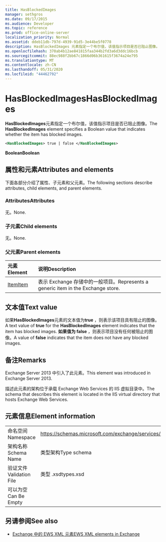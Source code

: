 ```yaml
---
title: HasBlockedImages
manager: sethgros
ms.date: 09/17/2015
ms.audience: Developer
ms.topic: reference
ms.prod: office-online-server
localization_priority: Normal
ms.assetid: ddeb11db-797d-4939-91d5-3e44be5f0778
description: HasBlockedImages 元素指定一个布尔值，该值指示项目是否已阻止图像。
ms.openlocfilehash: 370ab4b12ae841815faa344b2fd3a6d3ddc16bcb
ms.sourcegitcommit: 88ec988f2bb67c1866d06b361615f3674a24e795
ms.translationtype: MT
ms.contentlocale: zh-CN
ms.lasthandoff: 05/31/2020
ms.locfileid: "44462792"
---
```

# <a name="hasblockedimages"></a><span data-ttu-id="72c9f-103">HasBlockedImages</span><span class="sxs-lookup"><span data-stu-id="72c9f-103">HasBlockedImages</span></span>

<span data-ttu-id="72c9f-104">**HasBlockedImages**元素指定一个布尔值，该值指示项目是否已阻止图像。</span><span class="sxs-lookup"><span data-stu-id="72c9f-104">The **HasBlockedImages** element specifies a Boolean value that indicates whether the item has blocked images.</span></span> 
  
```XML
<HasBlockedImages> true | false </HasBlockedImages>
```

 <span data-ttu-id="72c9f-105">**Boolean**</span><span class="sxs-lookup"><span data-stu-id="72c9f-105">**Boolean**</span></span>
## <a name="attributes-and-elements"></a><span data-ttu-id="72c9f-106">属性和元素</span><span class="sxs-lookup"><span data-stu-id="72c9f-106">Attributes and elements</span></span>

<span data-ttu-id="72c9f-107">下面各部分介绍了属性、子元素和父元素。</span><span class="sxs-lookup"><span data-stu-id="72c9f-107">The following sections describe attributes, child elements, and parent elements.</span></span>
  
### <a name="attributes"></a><span data-ttu-id="72c9f-108">Attributes</span><span class="sxs-lookup"><span data-stu-id="72c9f-108">Attributes</span></span>

<span data-ttu-id="72c9f-109">无。</span><span class="sxs-lookup"><span data-stu-id="72c9f-109">None.</span></span>
  
### <a name="child-elements"></a><span data-ttu-id="72c9f-110">子元素</span><span class="sxs-lookup"><span data-stu-id="72c9f-110">Child elements</span></span>

<span data-ttu-id="72c9f-111">无。</span><span class="sxs-lookup"><span data-stu-id="72c9f-111">None.</span></span>
  
### <a name="parent-elements"></a><span data-ttu-id="72c9f-112">父元素</span><span class="sxs-lookup"><span data-stu-id="72c9f-112">Parent elements</span></span>

|<span data-ttu-id="72c9f-113">**元素**</span><span class="sxs-lookup"><span data-stu-id="72c9f-113">**Element**</span></span>|<span data-ttu-id="72c9f-114">**说明**</span><span class="sxs-lookup"><span data-stu-id="72c9f-114">**Description**</span></span>|
|:-----|:-----|
|[<span data-ttu-id="72c9f-115">Item</span><span class="sxs-lookup"><span data-stu-id="72c9f-115">Item</span></span>](item.md) <br/> |<span data-ttu-id="72c9f-116">表示 Exchange 存储中的一般项目。</span><span class="sxs-lookup"><span data-stu-id="72c9f-116">Represents a generic item in the Exchange store.</span></span>  <br/> |
   
## <a name="text-value"></a><span data-ttu-id="72c9f-117">文本值</span><span class="sxs-lookup"><span data-stu-id="72c9f-117">Text value</span></span>

<span data-ttu-id="72c9f-118">如果**HasBlockedImages**元素的文本值为**true** ，则表示该项目具有阻止的图像。</span><span class="sxs-lookup"><span data-stu-id="72c9f-118">A text value of **true** for the **HasBlockedImages** element indicates that the item has blocked images.</span></span> <span data-ttu-id="72c9f-119">**如果值为 false** ，则表示项目没有任何被阻止的图像。</span><span class="sxs-lookup"><span data-stu-id="72c9f-119">A value of **false** indicates that the item does not have any blocked images.</span></span> 
  
## <a name="remarks"></a><span data-ttu-id="72c9f-120">备注</span><span class="sxs-lookup"><span data-stu-id="72c9f-120">Remarks</span></span>

<span data-ttu-id="72c9f-121">Exchange Server 2013 中引入了此元素。</span><span class="sxs-lookup"><span data-stu-id="72c9f-121">This element was introduced in Exchange Server 2013.</span></span>
  
<span data-ttu-id="72c9f-122">描述此元素的架构位于承载 Exchange Web Services 的 IIS 虚拟目录中。</span><span class="sxs-lookup"><span data-stu-id="72c9f-122">The schema that describes this element is located in the IIS virtual directory that hosts Exchange Web Services.</span></span>
  
## <a name="element-information"></a><span data-ttu-id="72c9f-123">元素信息</span><span class="sxs-lookup"><span data-stu-id="72c9f-123">Element information</span></span>

|||
|:-----|:-----|
|<span data-ttu-id="72c9f-124">命名空间</span><span class="sxs-lookup"><span data-stu-id="72c9f-124">Namespace</span></span>  <br/> |https://schemas.microsoft.com/exchange/services/2006/types  <br/> |
|<span data-ttu-id="72c9f-125">架构名称</span><span class="sxs-lookup"><span data-stu-id="72c9f-125">Schema Name</span></span>  <br/> |<span data-ttu-id="72c9f-126">类型架构</span><span class="sxs-lookup"><span data-stu-id="72c9f-126">Type schema</span></span>  <br/> |
|<span data-ttu-id="72c9f-127">验证文件</span><span class="sxs-lookup"><span data-stu-id="72c9f-127">Validation File</span></span>  <br/> |<span data-ttu-id="72c9f-128">类型 .xsd</span><span class="sxs-lookup"><span data-stu-id="72c9f-128">types.xsd</span></span>  <br/> |
|<span data-ttu-id="72c9f-129">可以为空</span><span class="sxs-lookup"><span data-stu-id="72c9f-129">Can Be Empty</span></span>  <br/> ||
   
## <a name="see-also"></a><span data-ttu-id="72c9f-130">另请参阅</span><span class="sxs-lookup"><span data-stu-id="72c9f-130">See also</span></span>



- [<span data-ttu-id="72c9f-131">Exchange 中的 EWS XML 元素</span><span class="sxs-lookup"><span data-stu-id="72c9f-131">EWS XML elements in Exchange</span></span>](ews-xml-elements-in-exchange.md)

